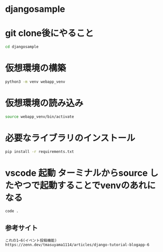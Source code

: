 # djangosample

# git clone後にやること
```bash
cd djangosample
```

# 仮想環境の構築
```bash
python3 -m venv webapp_venv
```
# 仮想環境の読み込み
```bash
source webapp_venv/bin/activate
```
# 必要なライブラリのインストール
```bash
pip install -r requirements.txt
```
# vscode 起動 ターミナルからsource したやつで起動することでvenvのあれになる
```bash
code .
```

## 参考サイト
```code
これの1~6(イベント投稿機能)
https://zenn.dev/tmasuyama1114/articles/django-tutorial-blogapp-6
```